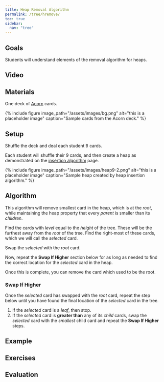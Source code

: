 ```yaml
---
title: Heap Removal Algorithm
permalink: /tree/hremove/
toc: true
sidebar:
  nav: "tree"
---
```


## Goals

Students will understand elements of the removal algorithm
for heaps.

## Video

## Materials

One deck of [Acorn]({{site.baseurl}}/tree) cards.

{% include figure image_path="/assets/images/bg.png" alt="this is a placeholder image" caption="Sample cards from the Acorn deck." %}

## Setup

Shuffle the deck and deal each student 9 cards.

Each student will shuffle their 9 cards, and then create a
heap as demonstrated on the
[insertion algorithm]({{site.baseurl}}/tree/hinsertion) page.

{% include figure image_path="/assets/images/heap9-2.png" alt="this is a placeholder image" caption="Sample heap
created by heap insertion algorithm." %}

## Algorithm

This algorithm will remove smallest card in the heap, which is at the *root*, while
maintaining the heap property that every *parent* is smaller than its *children*.

Find the cards with *level* equal to the *height* of the tree. These will be
the furthest away from the *root* of the tree. Find the right-most of these cards,
which we will call the *selected* card.

Swap the *selected* with the *root* card.

Now, repeat the **Swap If Higher** section below for as long as needed to find the
correct location for the *selected* card in the heap.

Once this is complete, you can remove the card which used to be the root.

### Swap If Higher

Once the *selected* card has swapped with the *root* card, repeat the step
below until you have found the final location of the *selected* card in the tree.

1. If the *selected* card is a *leaf*, then stop.
2. If the *selected* card is **greater than** any of its *child* cards,
swap the *selected* card with the *smallest* child card and repeat the **Swap If Higher** steps.

## Example


## Exercises


## Evaluation
